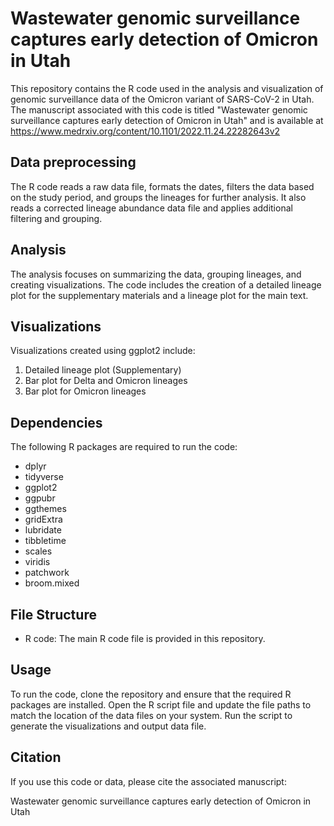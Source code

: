 # Wastewater genomic surveillance captures early detection of Omicron in Utah

This repository contains the R code used in the analysis and visualization of genomic surveillance data of the Omicron variant of SARS-CoV-2 in Utah. The manuscript associated with this code is titled "Wastewater genomic surveillance captures early detection of Omicron in Utah" and is available at https://www.medrxiv.org/content/10.1101/2022.11.24.22282643v2

## Data preprocessing

The R code reads a raw data file, formats the dates, filters the data based on the study period, and groups the lineages for further analysis. It also reads a corrected lineage abundance data file and applies additional filtering and grouping.

## Analysis

The analysis focuses on summarizing the data, grouping lineages, and creating visualizations. The code includes the creation of a detailed lineage plot for the supplementary materials and a lineage plot for the main text.

## Visualizations

Visualizations created using ggplot2 include:

1. Detailed lineage plot (Supplementary)
2. Bar plot for Delta and Omicron lineages
3. Bar plot for Omicron lineages

## Dependencies

The following R packages are required to run the code:

- dplyr
- tidyverse
- ggplot2
- ggpubr
- ggthemes
- gridExtra
- lubridate
- tibbletime
- scales
- viridis
- patchwork
- broom.mixed

## File Structure

- R code: The main R code file is provided in this repository.

## Usage

To run the code, clone the repository and ensure that the required R packages are installed. Open the R script file and update the file paths to match the location of the data files on your system. Run the script to generate the visualizations and output data file.

## Citation

If you use this code or data, please cite the associated manuscript:

Wastewater genomic surveillance captures early detection of Omicron in Utah
